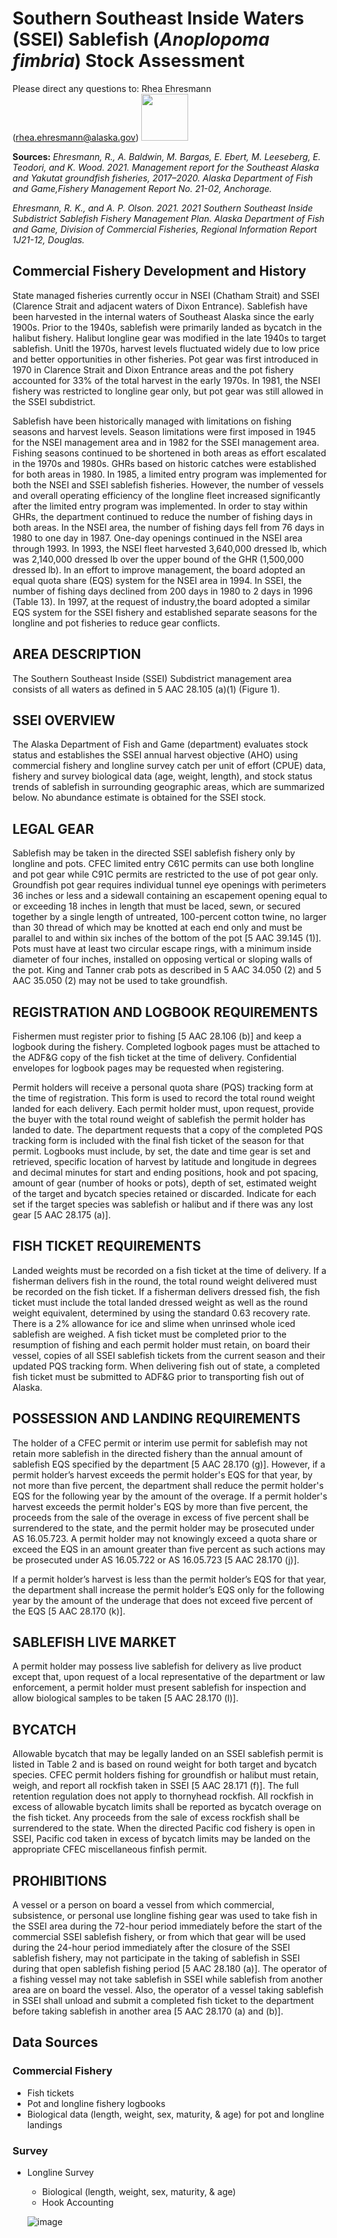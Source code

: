 # Southern Southeast Inside Waters (SSEI) Sablefish (*Anoplopoma fimbria*) Stock Assessment

Please direct any questions to: Rhea Ehresmann (rhea.ehresmann@alaska.gov) <img src="http://acuasi.alaska.edu/sites/default/files/inline-images/fishandgame_small.png" width = "75" height = "75"> 

**Sources:** *Ehresmann, R.,  A. Baldwin, M. Bargas, E. Ebert, M. Leeseberg, E. Teodori, and K. Wood. 2021.  Management report for the Southeast Alaska and Yakutat groundfish fisheries,   2017–2020. Alaska Department of Fish and Game,Fishery Management Report No. 21-02,  Anchorage.*

*Ehresmann, R. K., and A. P. Olson. 2021. 2021 Southern Southeast Inside Subdistrict Sablefish Fishery Management Plan. Alaska Department of Fish and Game, Division of Commercial Fisheries, Regional Information Report 1J21-12, Douglas.* 

## Commercial Fishery Development and History
State managed fisheries currently occur in NSEI (Chatham Strait) and SSEI (Clarence Strait and adjacent waters of Dixon Entrance). Sablefish have been harvested in the internal waters of Southeast Alaska since the early 1900s. Prior to the 1940s, sablefish were primarily landed as bycatch in the halibut fishery. Halibut longline gear was modified in the late 1940s to target sablefish. Unitl the 1970s, harvest levels fluctuated widely due to low price and better opportunities in other fisheries. Pot gear was first introduced in 1970 in Clarence Strait and Dixon Entrance areas and the pot fishery accounted for 33% of the total harvest in the early 1970s. In 1981, the NSEI fishery was restricted to longline gear only, but pot gear was still allowed in the SSEI subdistrict.

Sablefish have been historically managed with limitations on fishing seasons and harvest levels. Season limitations were first imposed in 1945 for the NSEI management area and in 1982 for the SSEI management area. Fishing seasons continued to be shortened in both areas as effort escalated in the 1970s and 1980s. GHRs based on historic catches were established for both areas in 1980. In 1985, a limited entry program was implemented for both the NSEI and SSEI sablefish fisheries. However, the number of vessels and overall operating efficiency of the longline fleet increased significantly after the limited entry program was implemented. In order to stay within GHRs, the department continued to reduce the number of fishing days in both areas. In the NSEI area, the number of fishing days fell from 76 days in 1980 to one day in 1987. One-day openings continued in the NSEI area through 1993. In 1993, the NSEI fleet harvested 3,640,000 dressed lb, which was 2,140,000 dressed lb over the upper bound of the GHR (1,500,000 dressed lb). In an effort to improve management, the board adopted an equal quota share (EQS) system for the NSEI area in 1994. In SSEI, the number of fishing days declined from 200 days in 1980 to 2 days in 1996 (Table 13). In 1997, at the request of industry,the board adopted a similar EQS system for the SSEI fishery and established separate seasons for the longline and pot fisheries to reduce gear conflicts.

## AREA DESCRIPTION
The Southern Southeast Inside (SSEI) Subdistrict management area consists of all waters as defined in 5 AAC 28.105 (a)(1) (Figure 1).

## SSEI OVERVIEW
The Alaska Department of Fish and Game (department) evaluates stock status and establishes the SSEI annual harvest objective (AHO) using commercial fishery and longline survey catch per unit of effort (CPUE) data, fishery and survey biological data (age, weight, length), and stock status trends of sablefish in surrounding geographic areas, which are summarized below. No abundance estimate is obtained for the SSEI stock. 

## LEGAL GEAR
Sablefish may be taken in the directed SSEI sablefish fishery only by longline and pots. CFEC limited entry C61C permits can use both longline and pot gear while C91C permits are restricted to the use of pot gear only. Groundfish pot gear requires individual tunnel eye openings with perimeters 36 inches or less and a sidewall containing an escapement opening equal to or exceeding 18 inches in length that must be laced, sewn, or secured together by a single length of untreated, 100-percent cotton twine, no larger than 30 thread of which may be knotted at each end only and must be parallel to and within six inches of the bottom of the pot [5 AAC 39.145 (1)]. Pots must have at least two circular escape rings, with a minimum inside diameter of four inches, installed on opposing vertical or sloping walls of the pot. King and Tanner crab pots as described in 5 AAC 34.050 (2) and 5 AAC 35.050 (2) may not be used to take groundfish.

## REGISTRATION AND LOGBOOK REQUIREMENTS
Fishermen must register prior to fishing [5 AAC 28.106 (b)] and keep a logbook during the fishery. Completed logbook pages must be attached to the ADF&G copy of the fish ticket at the time of delivery. Confidential envelopes for logbook pages may be requested when registering.

Permit holders will receive a personal quota share (PQS) tracking form at the time of registration. This form is used to record the total round weight landed for each delivery. Each permit holder must, upon request, provide the buyer with the total round weight of sablefish the permit holder has landed to date. The department requests that a copy of the completed PQS tracking form is included with the final fish ticket of the season for that permit.
Logbooks must include, by set, the date and time gear is set and retrieved, specific location of harvest by latitude and longitude in degrees and decimal minutes for start and ending positions, hook and pot spacing, amount of gear (number of hooks or pots), depth of set, estimated weight of the target and bycatch species retained or discarded. Indicate for each set if the target species was sablefish or halibut and if there was any lost gear [5 AAC 28.175 (a)].

## FISH TICKET REQUIREMENTS
Landed weights must be recorded on a fish ticket at the time of delivery. If a fisherman delivers fish in the round, the total round weight delivered must be recorded on the fish ticket. If a fisherman delivers dressed fish, the fish ticket must include the total landed dressed weight as well as the round weight equivalent, determined by using the standard 0.63 recovery rate. There is a 2% allowance for ice and slime when unrinsed whole iced sablefish are weighed. A fish ticket must be completed prior to the resumption of fishing and each permit holder must retain, on board their vessel, copies of all SSEI sablefish tickets from the current season and their updated PQS tracking form. When delivering fish out of state, a completed fish ticket must be submitted to ADF&G prior to transporting fish out of Alaska.

## POSSESSION AND LANDING REQUIREMENTS
The holder of a CFEC permit or interim use permit for sablefish may not retain more sablefish in the directed fishery than the annual amount of sablefish EQS specified by the department [5 AAC 28.170 (g)]. However, if a permit holder’s harvest exceeds the permit holder's EQS for that year, by not more than five percent, the department shall reduce the permit holder's EQS for the following year by the amount of the overage. If a permit holder's harvest exceeds the permit holder's EQS by more than five percent, the proceeds from the sale of the overage in excess of five percent shall be surrendered to the state, and the permit holder may be prosecuted under AS 16.05.723. A permit holder may not knowingly exceed a quota share or exceed the EQS in an amount greater than five percent as such actions may be prosecuted under AS 16.05.722 or AS 16.05.723 [5 AAC 28.170 (j)].

If a permit holder’s harvest is less than the permit holder’s EQS for that year, the department shall increase the permit holder’s EQS only for the following year by the amount of the underage that does not exceed five percent of the EQS [5 AAC 28.170 (k)]. 

## SABLEFISH LIVE MARKET
A permit holder may possess live sablefish for delivery as live product except that, upon request of a local representative of the department or law enforcement, a permit holder must present sablefish for inspection and allow biological samples to be taken [5 AAC 28.170 (l)].

## BYCATCH
Allowable bycatch that may be legally landed on an SSEI sablefish permit is listed in Table 2 and is based on round weight for both target and bycatch species. CFEC permit holders fishing for groundfish or halibut must retain, weigh, and report all rockfish taken in SSEI [5 AAC 28.171 (f)]. The full retention regulation does not apply to thornyhead rockfish. All rockfish in excess of allowable bycatch limits shall be reported as bycatch overage on the fish ticket. Any proceeds from the sale of excess rockfish shall be surrendered to the state.
When the directed Pacific cod fishery is open in SSEI, Pacific cod taken in excess of bycatch limits may be landed on the appropriate CFEC miscellaneous finfish permit.

## PROHIBITIONS
A vessel or a person on board a vessel from which commercial, subsistence, or personal use longline fishing gear was used to take fish in the SSEI area during the 72-hour period immediately before the start of the commercial SSEI sablefish fishery, or from which that gear will be used during the 24-hour period immediately after the closure of the SSEI sablefish fishery, may not participate in the taking of sablefish in SSEI during that open sablefish fishing period [5 AAC 28.180 (a)]. The operator of a fishing vessel may not take sablefish in SSEI while sablefish from another area are on board the vessel. Also, the operator of a vessel taking sablefish in SSEI shall unload and submit a completed fish ticket to the department before taking sablefish in another area [5 AAC 28.170 (a) and (b)].

## Data Sources

### Commercial Fishery
* Fish tickets
* Pot and longline fishery logbooks
* Biological data (length, weight, sex, maturity, & age) for pot and longline landings

### Survey
* Longline Survey
  + Biological (length, weight, sex, maturity, & age)
  + Hook Accounting

  ![image](https://user-images.githubusercontent.com/57467593/163076850-cf6f6944-6bcd-48d4-98e2-c26ddd33a11d.png)
